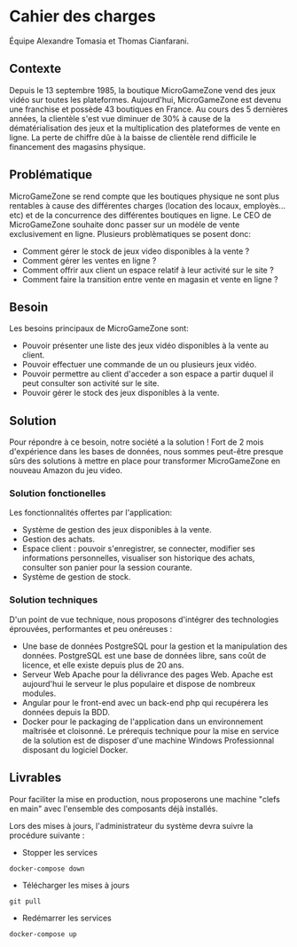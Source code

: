 # Cahier des charges
Équipe Alexandre Tomasia et Thomas Cianfarani.

## Contexte
Depuis le 13 septembre 1985, la boutique MicroGameZone vend des jeux vidéo sur toutes les plateformes. Aujourd'hui, MicroGameZone est devenu une franchise et possède 43 boutiques en France. Au cours des 5 dernières années, la clientèle s'est vue diminuer de 30% à cause de la dématérialisation des jeux et la multiplication des plateformes de vente en ligne. La perte de chiffre dûe à la baisse de clientèle rend difficile le financement des magasins physique.

## Problématique 
MicroGameZone se rend compte que les boutiques physique ne sont plus rentables à cause des différentes charges (location des locaux, employès... etc) et de la concurrence des différentes boutiques en ligne.
Le CEO de MicroGameZone souhaite donc passer sur un modèle de vente exclusivement en ligne. Plusieurs problèmatiques se posent donc:

- Comment gérer le stock de jeux video disponibles à la vente ?
- Comment gérer les ventes en ligne ?
- Comment offrir aux client un espace relatif à leur activité sur le site ?
- Comment faire la transition entre vente en magasin et vente en ligne ?

## Besoin
Les besoins principaux de MicroGameZone sont:

- Pouvoir présenter une liste des jeux vidéo disponibles à la vente au client.
- Pouvoir effectuer une commande de un ou plusieurs jeux vidéo.
- Pouvoir permettre au client d'acceder a son espace a partir duquel il peut consulter son activité sur le site.
- Pouvoir gérer le stock des jeux disponibles à la vente.


## Solution
Pour répondre à ce besoin, notre société a la solution ! Fort de 2 mois d'expérience dans les bases de données, nous sommes peut-être presque sûrs des solutions à mettre en place pour transformer MicroGameZone en nouveau Amazon du jeu video.

### Solution fonctionelles
  Les fonctionnalités offertes par l'application:
  - Système de gestion des jeux disponibles à la vente.
  - Gestion des achats.
  - Espace client : pouvoir s'enregistrer, se connecter, modifier ses informations personnelles, visualiser son historique des achats, consulter son panier pour la session courante.
  - Système de gestion de stock.
  
### Solution techniques
D'un point de vue technique, nous proposons d'intégrer des technologies éprouvées, performantes et peu onéreuses :
- Une base de données PostgreSQL pour la gestion et la manipulation des données. PostgreSQL est une base de données libre, sans coût de licence, et elle existe depuis plus de 20 ans.
- Serveur Web Apache pour la délivrance des pages Web. Apache est aujourd'hui le serveur le plus populaire et dispose de nombreux modules.
- Angular pour le front-end avec un back-end php qui recupérera les données depuis la BDD. 
- Docker pour le packaging de l'application dans un environnement maîtrisée et cloisonné.
Le prérequis technique pour la mise en service de la solution est de disposer d'une machine Windows Professionnal disposant du logiciel Docker. 

## Livrables
Pour faciliter la mise en production, nous proposerons une machine "clefs en main" avec l'ensemble des composants déjà installés.

Lors des mises à jours, l'administrateur du système devra suivre la procédure suivante :
- Stopper les services 
```
docker-compose down
```
- Télécharger les mises à jours
```
git pull
```
- Redémarrer les services
```
docker-compose up
```
